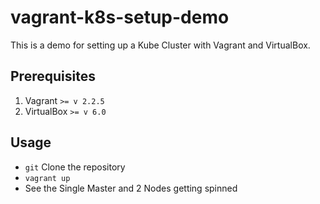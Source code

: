 # vagrant-k8s-setup-demo

This is a demo for setting up a Kube Cluster with Vagrant and VirtualBox.

## Prerequisites
1) Vagrant `>= v 2.2.5`
2) VirtualBox `>= v 6.0`

## Usage
* `git` Clone the repository
* `vagrant up`
* See the Single Master and 2 Nodes getting spinned
